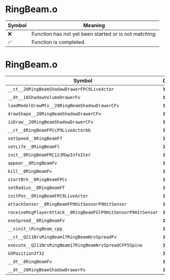 # RingBeam.o
| Symbol | Meaning 
| ------------- | ------------- 
| :x: | Function has not yet been started or is not matching. 
| :white_check_mark: | Function is completed. 


# RingBeam.o
| Symbol | Decompiled? |
| ------------- | ------------- |
| `__ct__20RingBeamShadowDrawerFPC9LiveActor` | :x: |
| `__dt__18ShadowVolumeDrawerFv` | :x: |
| `loadModelDrawMtx__20RingBeamShadowDrawerCFv` | :x: |
| `drawShape__20RingBeamShadowDrawerCFv` | :x: |
| `isDraw__20RingBeamShadowDrawerCFv` | :x: |
| `__ct__8RingBeamFPCcP9LiveActorbb` | :x: |
| `setSpeed__8RingBeamFf` | :x: |
| `setLife__8RingBeamFl` | :x: |
| `init__8RingBeamFRC12JMapInfoIter` | :x: |
| `appear__8RingBeamFv` | :x: |
| `kill__8RingBeamFv` | :x: |
| `startBrk__8RingBeamFPCc` | :x: |
| `setRadius__8RingBeamFf` | :x: |
| `initPos__8RingBeamFPC9LiveActor` | :x: |
| `attackSensor__8RingBeamFP9HitSensorP9HitSensor` | :x: |
| `receiveMsgPlayerAttack__8RingBeamFUlP9HitSensorP9HitSensor` | :x: |
| `exeSpread__8RingBeamFv` | :x: |
| `__sinit_\RingBeam_cpp` | :x: |
| `__ct__Q211NrvRingBeam17RingBeamNrvSpreadFv` | :x: |
| `execute__Q211NrvRingBeam17RingBeamNrvSpreadCFP5Spine` | :x: |
| `GXPosition3f32` | :x: |
| `__dt__8RingBeamFv` | :x: |
| `__dt__20RingBeamShadowDrawerFv` | :x: |
